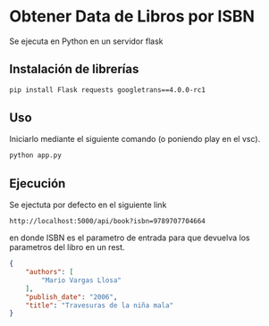 # Obtener Data de Libros por ISBN

Se ejecuta en Python en un servidor flask

## Instalación de librerías


```bash
pip install Flask requests googletrans==4.0.0-rc1
```

## Uso
Iniciarlo mediante el siguiente comando (o poniendo play en el vsc).

```python
python app.py
```

## Ejecución

Se ejectuta por defecto en el siguiente link
```
http://localhost:5000/api/book?isbn=9789707704664
```
en donde ISBN es el parametro de entrada para que devuelva los parametros del libro en un rest.
```json
{
    "authors": [
        "Mario Vargas Llosa"
    ],
    "publish_date": "2006",
    "title": "Travesuras de la niña mala"
}
```
